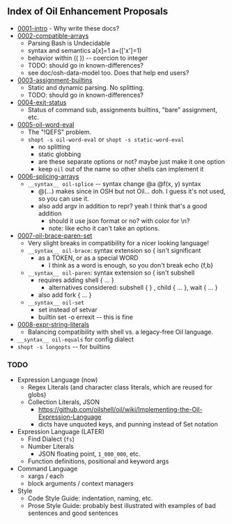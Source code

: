 Index of Oil Enhancement Proposals
----------------------------------

- [0001-intro](0001-intro.md) - Why write these docs?
- [0002-compatible-arrays](0002-compatible-arrays.md)
  - Parsing Bash is Undecidable
  - syntax and semantics a[x]=1  a=(['x']=1)  
  - behavior within (( )) -- coercion to integer
  - TODO: should go in known-differences?
  - see doc/osh-data-model too.  Does that help end users?
- [0003-assignment-builtins](0003-assignment-builtins.md)
  - Static and dynamic parsing.  No splitting.
  - TODO: should go in known-differences?
- [0004-exit-status](0004-exit-status.md)
   - Status of command sub, assignments builtins, "bare" assignment, etc.
- [0005-oil-word-eval](0005-oil-word-eval.md)
  - The "!QEFS" problem.
  - `shopt -s oil-word-eval` or `shopt -s static-word-eval`
    - no splitting
    - static globbing
    - are these separate options or not?  maybe just make it one option
    - keep `oil` out of the name so other shells can implement it
- [0006-splicing-arrays](0006-splicing-arrays.md)
  - `__syntax__ oil-splice` -- syntax change @a @f(x, y) syntax
    - @(...) makes since in OSH but not Oil... doh.  I guess it's not used, so you
      can use it.
    - also add argv in addition to repr?  yeah I think that's a good addition
      - should it use json format or no?  with color for \n?
      - note: like echo it can't take an options.
- [0007-oil-brace-paren-set](0007-oil-brace-paren-set.md)
  - Very slight breaks in compatibility for a nicer looking language!
  - `__syntax__ oil-brace`: syntax extension so { isn't significant
    - as a TOKEN, or as a special WORD
      - I think as a word is enough, so you don't break echo {f,b}
  - `__syntax__ oil-paren`: syntax extension so ( isn't subshell
    - requires adding shell { ... }
      - alternatives considered: subshell { }  , child { ... }, wait { ... }
    - also add fork { ... }
  - `__syntax__ oil-set`
    - set instead of setvar
    - builtin set -o errexit -- this is fine
- [0008-expr-string-literals](0008-expr-string-literals.md)
  - Balancing compatibility with shell vs. a legacy-free Oil language.
- `__syntax__ oil-equals` for config dialect
- `shopt -s longopts` -- for builtins


### TODO

- Expression Language (now)
  - Regex Literals (and character class literals, which are reused for globs)
  - Collection Literals, JSON
    - <https://github.com/oilshell/oil/wiki/Implementing-the-Oil-Expression-Language>
    - dicts have unquoted keys, and punning instead of Set notation
- Expression Language (LATER)
  - Find Dialect (`fs`)
  - Number Literals
    - JSON floating point, `1_000_000`, etc.
  - Function definitions, positional and keyword args
- Command Language
  - xargs / each
  - block arguments / context managers
- Style
  - Code Style Guide: indentation, naming, etc.
  - Prose Style Guide: probably best illustrated with examples of bad sentences
    and good sentences

